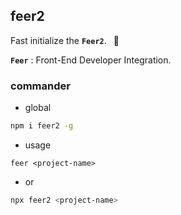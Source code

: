 ## feer2

Fast initialize the  __`Feer2`__. &ensp;🚀 

**`Feer`** : Front-End Developer Integration.


### commander

- global
```bash
npm i feer2 -g
```
- usage
```
feer <project-name>
```
- or
```bash
npx feer2 <project-name>
```

